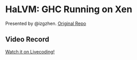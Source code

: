 # HaLVM: GHC Running on Xen
Presented by @izgzhen. [Original Repo](https://github.com/GaloisInc/HaLVM)

## Video Record
[Watch it on Livecoding!](https://www.liveedu.tv/sjtug/videos/G1Amn-sjtug-halvm-ghc-running-on-xen/)
